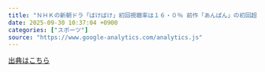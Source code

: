 ```yaml
---
title: "ＮＨＫの新朝ドラ「ばけばけ」初回視聴率は１６・０％ 前作「あんぱん」の初回超える好スタート（スポーツ報知） - Yahoo!ニュース"
date: 2025-09-30 10:37:04 +0900
categories: ["スポーツ"]
source: "https://www.google-analytics.com/analytics.js"
---
```


[出典はこちら](https://www.google-analytics.com/analytics.js)

